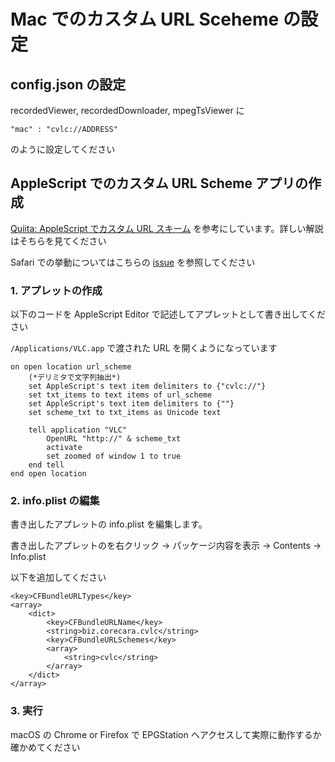 # Mac でのカスタム URL Sceheme の設定

## config.json の設定

recordedViewer, recordedDownloader, mpegTsViewer に

```
"mac" : "cvlc://ADDRESS"
```

のように設定してください

## AppleScript でのカスタム URL Scheme アプリの作成

[Quiita: AppleScript でカスタム URL スキーム](http://qiita.com/CorecaraBiz/items/9a1fc60aada31858d582) を参考にしています。詳しい解説はそちらを見てください

Safari での挙動についてはこちらの [issue](https://github.com/l3tnun/EPGStation/issues/324#issuecomment-633255822) を参照してください

### 1. アプレットの作成

以下のコードを AppleScript Editor で記述してアプレットとして書き出してください

`/Applications/VLC.app` で渡された URL を開くようになっています

```
on open location url_scheme
    (*デリミタで文字列抽出*)
    set AppleScript's text item delimiters to {"cvlc://"}
    set txt_items to text items of url_scheme
    set AppleScript's text item delimiters to {""}
    set scheme_txt to txt_items as Unicode text

    tell application "VLC"
        OpenURL "http://" & scheme_txt
        activate
        set zoomed of window 1 to true
    end tell
end open location
```

### 2. info.plist の編集

書き出したアプレットの info.plist を編集します。

書き出したアプレットのを右クリック -> パッケージ内容を表示 -> Contents -> Info.plist

以下を追加してください

```
<key>CFBundleURLTypes</key>
<array>
    <dict>
        <key>CFBundleURLName</key>
        <string>biz.corecara.cvlc</string>
        <key>CFBundleURLSchemes</key>
        <array>
            <string>cvlc</string>
        </array>
    </dict>
</array>
```

### 3. 実行

macOS の Chrome or Firefox で EPGStation へアクセスして実際に動作するか確かめてください
